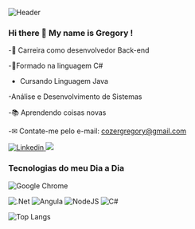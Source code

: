 ![Header](./your-header-image-name.png)

### Hi there 👋 My name is Gregory !
-🚀 Carreira como desenvolvedor Back-end

-📝Formado na linguagem C#
- Cursando Linguagem Java

-Análise e Desenvolvimento de Sistemas

-📚 Aprendendo coisas novas

-✉ Contate-me pelo e-mail: cozergregory@gmail.com

<div></div>
<a href="https://www.linkedin.com/in/gregory-cozer-11b270186/">

<img alt="Linkedin" src="https://img.shields.io/badge/linkedin-0077B5?logo=linkedin&logoColor=white&style=for-the-badge"/>
 <a href="https://www.instagram.com/greg_cozer/" target="_blank"><img src="https://img.shields.io/badge/-Instagram-%23E4405F?style=for-the-badge&logo=instagram&logoColor=white" target="_blank"></a>
</div>


### Tecnologias do meu Dia a Dia 
![Google Chrome](https://img.shields.io/badge/Google%20Chrome-4285F4?style=for-the-badge&logo=GoogleChrome&logoColor=white)

![.Net](https://img.shields.io/badge/.NET-5C2D91?style=for-the-badge&logo=.net&logoColor=white)
![Angula](https://img.shields.io/badge/Angular-5C2D91?style=for-the-badge&logo=&logoColor=white)
![NodeJS](https://img.shields.io/badge/node.js-6DA55F?style=for-the-badge&logo=node.js&logoColor=white)
![C#](https://img.shields.io/badge/c%23-%23239120.svg?style=for-the-badge&logo=c-sharp&logoColor=white)

![Top Langs](https://github-readme-stats.vercel.app/api/top-langs/?username=gregcozer&layout=compact&theme=tokyonight&count)
